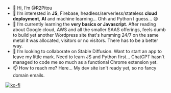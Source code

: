 - 👋 Hi, I’m @R2Pitou
- 👀 I’m interested in **JS**, Firebase, headless/serverless/stateless **cloud deployment**, **AI** and machine learning... Ohh and Python I guess... 😅
- 🌱 I’m currently learning the **very basics or Javascript**. After reading about Google cloud, AWS and all the smaller SAAS offerings,
      feels dumb to build yet another Wordpress site that's humming 24/7 on the same metal it was allocated, visitors or no visitors. There has to be a better way.
- 💞️ I’m looking to collaborate on Stable Diffusion. Want to start an app to leave my little mark. Need to learn JS and Python first... 
      ChatGPT hasn't managed to code me so much as a functional Chrome extension yet.
- 📫 How to reach me? Here... My dev site isn't ready yet, so no fancy domain emails.
  
[![ko-fi](https://ko-fi.com/img/githubbutton_sm.svg)](https://ko-fi.com/D1D6JN3KA)
<!---
R2Pitou/R2Pitou is a ✨ special ✨ repository because its `README.md` (this file) appears on your GitHub profile.
You can click the Preview link to take a look at your changes.
--->
